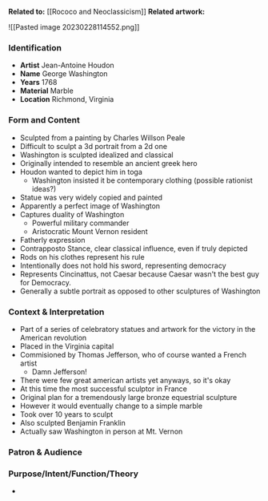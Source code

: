 **Related to:** [[Rococo and Neoclassicism]]
**Related artwork:** 

![[Pasted image 20230228114552.png]]

### Identification
- **Artist** Jean-Antoine Houdon
- **Name** George Washington
- **Years** 1768
- **Material** Marble
- **Location** Richmond, Virginia

### Form and Content
- Sculpted from a painting by Charles Willson Peale
- Difficult to sculpt a 3d portrait from a 2d one
- Washington is sculpted idealized and classical
- Originally intended to resemble an ancient greek hero
- Houdon wanted to depict him in toga
	- Washington insisted it be contemporary clothing (possible rationist ideas?)
- Statue was very widely copied and painted
- Apparently a perfect image of Washington
- Captures duality of Washington
	- Powerful military commander
	- Aristocratic Mount Vernon resident
- Fatherly expression
- Contrapposto Stance, clear classical influence, even if truly depicted
- Rods on his clothes represent his rule
- Intentionally does not hold his sword, representing democracy
- Represents Cincinattus, not Caesar because Caesar wasn't the best guy for Democracy.
- Generally a subtle portrait as opposed to other sculptures of Washington

### Context & Interpretation
- Part of a series of celebratory statues and artwork for the victory in the American revolution
- Placed in the Virginia capital
- Commisioned by Thomas Jefferson, who of course wanted a French artist
	- Damn Jefferson!
- There were few great american artists yet anyways, so it's okay
- At this time the most successful sculptor in France
- Original plan for a tremendously large bronze equestrial sculpture
- However it would eventually change to a simple marble 
- Took over 10 years to sculpt
- Also sculpted Benjamin Franklin
- Actually saw Washington in person at Mt. Vernon

### Patron & Audience


### Purpose/Intent/Function/Theory
- 